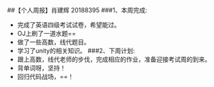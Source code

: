 ##【个人周报】肖建辉 20188395
###1、本周完成:
- 完成了英语四级考试试卷，希望能过。
- OJ上刷了一道水题==
- 做了一些高数，线代题目。
- 学习了unity的相关知识。
###2、下周计划:
- 跟上高数，线代老师的步伐，完成相应的作业，准备迎接考试周的到来。
- 背单词呀，坚持！
- 回归代码战场，==！
